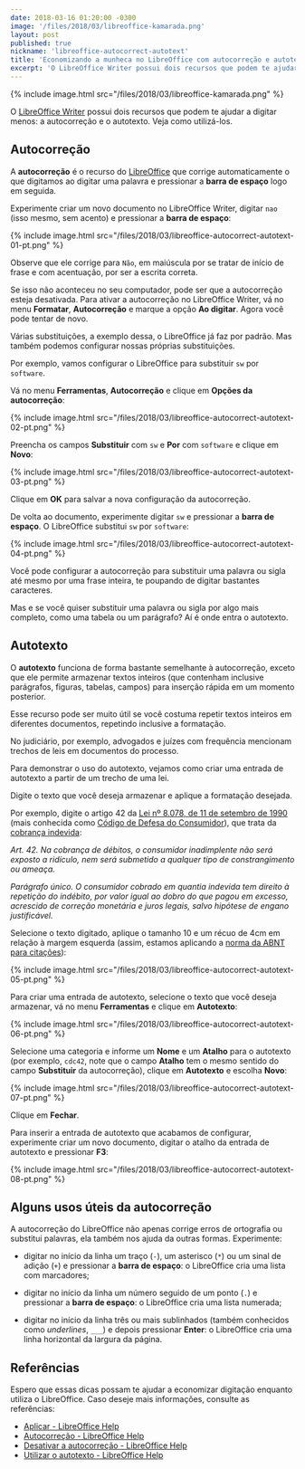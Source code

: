 ```yaml
---
date: 2018-03-16 01:20:00 -0300
image: '/files/2018/03/libreoffice-kamarada.png'
layout: post
published: true
nickname: 'libreoffice-autocorrect-autotext'
title: 'Economizando a munheca no LibreOffice com autocorreção e autotexto'
excerpt: 'O LibreOffice Writer possui dois recursos que podem te ajudar a digitar menos: a autocorreção e o autotexto. Veja como utilizá-los.'
---
```


{% include image.html src="/files/2018/03/libreoffice-kamarada.png" %}

O [LibreOffice Writer][writer] possui dois recursos que podem te ajudar a digitar menos: a autocorreção e o autotexto. Veja como utilizá-los.

## Autocorreção

A **autocorreção** é o recurso do [LibreOffice][libreoffice] que corrige automaticamente o que digitamos ao digitar uma palavra e pressionar a **barra de espaço** logo em seguida.

Experimente criar um novo documento no LibreOffice Writer, digitar `nao` (isso mesmo, sem acento) e pressionar a **barra de espaço**:

{% include image.html src="/files/2018/03/libreoffice-autocorrect-autotext-01-pt.png" %}

Observe que ele corrige para `Não`, em maiúscula por se tratar de início de frase e com acentuação, por ser a escrita correta.

Se isso não aconteceu no seu computador, pode ser que a autocorreção esteja desativada. Para ativar a autocorreção no LibreOffice Writer, vá no menu **Formatar**, **Autocorreção** e marque a opção **Ao digitar**. Agora você pode tentar de novo.

Várias substituições, a exemplo dessa, o LibreOffice já faz por padrão. Mas também podemos configurar nossas próprias substituições.

Por exemplo, vamos configurar o LibreOffice para substituir `sw` por `software`.

Vá no menu **Ferramentas**, **Autocorreção** e clique em **Opções da autocorreção**:

{% include image.html src="/files/2018/03/libreoffice-autocorrect-autotext-02-pt.png" %}

Preencha os campos **Substituir** com `sw` e **Por** com `software` e clique em **Novo**:

{% include image.html src="/files/2018/03/libreoffice-autocorrect-autotext-03-pt.png" %}

Clique em **OK** para salvar a nova configuração da autocorreção.

De volta ao documento, experimente digitar `sw` e pressionar a **barra de espaço**. O LibreOffice substitui `sw` por `software`:

{% include image.html src="/files/2018/03/libreoffice-autocorrect-autotext-04-pt.png" %}

Você pode configurar a autocorreção para substituir uma palavra ou sigla até mesmo por uma frase inteira, te poupando de digitar bastantes caracteres.

Mas e se você quiser substituir uma palavra ou sigla por algo mais completo, como uma tabela ou um parágrafo? Aí é onde entra o autotexto.

## Autotexto

O **autotexto** funciona de forma bastante semelhante à autocorreção, exceto que ele permite armazenar textos inteiros (que contenham inclusive parágrafos, figuras, tabelas, campos) para inserção rápida em um momento posterior.

Esse recurso pode ser muito útil se você costuma repetir textos inteiros em diferentes documentos, repetindo inclusive a formatação.

No judiciário, por exemplo, advogados e juízes com frequência mencionam trechos de leis em documentos do processo.

Para demonstrar o uso do autotexto, vejamos como criar uma entrada de autotexto a partir de um trecho de uma lei.

Digite o texto que você deseja armazenar e aplique a formatação desejada.

Por exemplo, digite o artigo 42 da [Lei nº 8.078, de 11 de setembro de 1990][cdc] (mais conhecida como [Código de Defesa do Consumidor][cdc]), que trata da [cobrança indevida][cobranca-indevida]:

<em>
Art. 42. Na cobrança de débitos, o consumidor inadimplente não será exposto a ridículo, nem será submetido a qualquer tipo de constrangimento ou ameaça.

Parágrafo único. O consumidor cobrado em quantia indevida tem direito à repetição do indébito, por valor igual ao dobro do que pagou em excesso, acrescido de correção monetária e juros legais, salvo hipótese de engano justificável.
</em>

Selecione o texto digitado, aplique o tamanho 10 e um récuo de 4cm em relação à margem esquerda (assim, estamos aplicando a [norma da ABNT para citações][abnt]):

{% include image.html src="/files/2018/03/libreoffice-autocorrect-autotext-05-pt.png" %}

Para criar uma entrada de autotexto, selecione o texto que você deseja armazenar, vá no menu **Ferramentas** e clique em **Autotexto**:

{% include image.html src="/files/2018/03/libreoffice-autocorrect-autotext-06-pt.png" %}

Selecione uma categoria e informe um **Nome** e um **Atalho** para o autotexto (por exemplo, `cdc42`, note que o campo **Atalho** tem o mesmo sentido do campo **Substituir** da autocorreção), clique em **Autotexto** e escolha **Novo**:

{% include image.html src="/files/2018/03/libreoffice-autocorrect-autotext-07-pt.png" %}

Clique em **Fechar**.

Para inserir a entrada de autotexto que acabamos de configurar, experimente criar um novo documento, digitar o atalho da entrada de autotexto e pressionar **F3**:

{% include image.html src="/files/2018/03/libreoffice-autocorrect-autotext-08-pt.png" %}

## Alguns usos úteis da autocorreção

A autocorreção do LibreOffice não apenas corrige erros de ortografia ou substitui palavras, ela também nos ajuda da outras formas. Experimente:

- digitar no início da linha um traço (`-`), um asterisco (`*`) ou um sinal de adição (`+`) e pressionar a **barra de espaço**: o LibreOffice cria uma lista com marcadores;

- digitar no início da linha um número seguido de um ponto (`.`) e pressionar a **barra de espaço**: o LibreOffice cria uma lista numerada;

- digitar no início da linha três ou mais sublinhados (também conhecidos como *underlines*, `___`) e depois pressionar **Enter**: o LibreOffice cria uma linha horizontal da largura da página.

## Referências

Espero que essas dicas possam te ajudar a economizar digitação enquanto utiliza o LibreOffice. Caso deseje mais informações, consulte as referências:

- [Aplicar - LibreOffice Help][ref1]
- [Autocorreção - LibreOffice Help][ref2]
- [Desativar a autocorreção - LibreOffice Help][ref3]
- [Utilizar o autotexto - LibreOffice Help][ref4]

[writer]:               https://pt-br.libreoffice.org/descubra/writer/
[libreoffice]:          https://pt-br.libreoffice.org/
[cdc]:                  http://www.planalto.gov.br/ccivil_03/Leis/L8078.htm
[cobranca-indevida]:    http://www.gazetadopovo.com.br/justica/cobranca-indevida-da-direito-a-receber-o-dinheiro-de-volta-em-dobro-37wplb9sxe1gatv0e8e1us0ui
[abnt]:                 https://www.tecmundo.com.br/tutorial/834-aprenda-a-usar-as-normas-da-abnt-citacao-2-de-4-.htm
[ref1]:                 https://help.libreoffice.org/Writer/Apply/pt-BR
[ref2]:                 https://help.libreoffice.org/Common/AutoCorrect/pt-BR
[ref3]:                 https://help.libreoffice.org/Writer/Turning_Off_AutoCorrect/pt-BR
[ref4]:                 https://help.libreoffice.org/Writer/Using_AutoText/pt-BR
